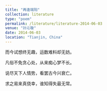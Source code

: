```yaml
---
title: "再逢端阳"
collection: literature
type: "poem"
permalink: /literature/literature-2014-06-03
venue: "孙沁璇"
date: 2014-06-03
location: "Tianjin, China"
---
```


而今试想终无趣，运数难料却无妨。

凡俗不免贪心处，从来痴心梦不长。

说尽天下人情势，看罢古今兴衰亡。

求之易来真侥幸，谁知得失最无常。
